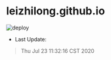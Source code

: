 # leizhilong.github.io

![deploy](https://github.com/leizhilong/blog/workflows/deploy/badge.svg)

* Last Update:
> Thu Jul 23 11:32:16 CST 2020

